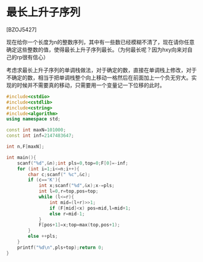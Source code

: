 # 最长上升子序列
[BZOJ5427]

现在给你一个长度为n的整数序列，其中有一些数已经模糊不清了，现在请你任意确定这些整数的值，使得最长上升子序列最长。（为何最长呢？因为hxy向来对自己的rp很有信心）

考虑求最长上升子序列的单调栈做法，对于确定的数，直接在单调栈上修改，对于不确定的数，相当于把单调栈整个向上移动一格然后在前面加上一个负无穷大。实现的时候并不需要真的移动，只需要用一个变量记一下位移的此时。

```cpp
#include<cstdio>
#include<cstdlib>
#include<cstring>
#include<algorithm>
using namespace std;

const int maxN=101000;
const int inf=2147483647;

int n,F[maxN];

int main(){
	scanf("%d",&n);int pls=0,top=0;F[0]=-inf;
	for (int i=1;i<=n;i++){
		char c;scanf(" %c",&c);
		if (c=='K'){
			int x;scanf("%d",&x);x-=pls;
			int l=0,r=top,pos=top;
			while (l<=r){
				int mid=(l+r)>>1;
				if (F[mid]<x) pos=mid,l=mid+1;
				else r=mid-1;
			}
			F[pos+1]=x;top=max(top,pos+1);
		}
		else ++pls;
	}
	printf("%d\n",pls+top);return 0;
}
```